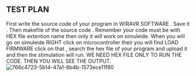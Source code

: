 ## TEST PLAN 
First write the source code of your program in WIRAVR SOFTWARE .
Save it . Then makefile of the source code . Remember your code must be with HEX file extention name then only it will work on simuleide.
When you will go on simuleide RIGHT click on microcontroller their you will find LOAD FIRMWARE click on that , search the hex file of your program and upload it and then the stimulation will run.
WE NEED HEX FILE ONLY TO RUN THE CODE.
THEN YOU WILL SEE THE OUTPUT.
![766c4723-5b14-47a1-8b4b-1573ece11f80](https://user-images.githubusercontent.com/101091687/164727192-26a644d8-9086-4de9-bd81-1da931136630.jpg)

